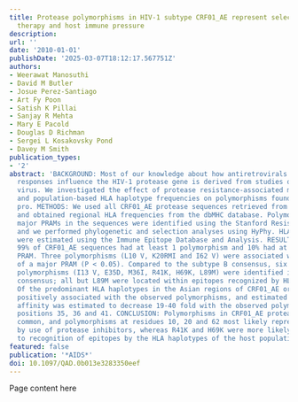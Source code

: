 ```yaml
---
title: Protease polymorphisms in HIV-1 subtype CRF01_AE represent selection by antiretroviral
  therapy and host immune pressure
description:
url: ''
date: '2010-01-01'
publishDate: '2025-03-07T18:12:17.567751Z'
authors:
- Weerawat Manosuthi
- David M Butler
- Josue Perez-Santiago
- Art Fy Poon
- Satish K Pillai
- Sanjay R Mehta
- Mary E Pacold
- Douglas D Richman
- Sergei L Kosakovsky Pond
- Davey M Smith
publication_types:
- '2'
abstract: 'BACKGROUND: Most of our knowledge about how antiretrovirals and host immune
  responses influence the HIV-1 protease gene is derived from studies of subtype B
  virus. We investigated the effect of protease resistance-associated mutations (PRAMs)
  and population-based HLA haplotype frequencies on polymorphisms found in CRF01_AE
  pro. METHODS: We used all CRF01_AE protease sequences retrieved from the LANL database
  and obtained regional HLA frequencies from the dbMHC database. Polymorphisms and
  major PRAMs in the sequences were identified using the Stanford Resistance Database,
  and we performed phylogenetic and selection analyses using HyPhy. HLA binding affinities
  were estimated using the Immune Epitope Database and Analysis. RESULTS: Overall,
  99% of CRF01_AE sequences had at least 1 polymorphism and 10% had at least 1 major
  PRAM. Three polymorphisms (L10 V, K20RMI and I62 V) were associated with the presence
  of a major PRAM (P < 0.05). Compared to the subtype B consensus, six additional
  polymorphisms (I13 V, E35D, M36I, R41K, H69K, L89M) were identified in the CRF01_AE
  consensus; all but L89M were located within epitopes recognized by HLA class I alleles.
  Of the predominant HLA haplotypes in the Asian regions of CRF01_AE origin, 80% were
  positively associated with the observed polymorphisms, and estimated HLA binding
  affinity was estimated to decrease 19-40 fold with the observed polymorphisms at
  positions 35, 36 and 41. CONCLUSION: Polymorphisms in CRF01_AE protease gene were
  common, and polymorphisms at residues 10, 20 and 62 most likely represent selection
  by use of protease inhibitors, whereas R41K and H69K were more likely attributable
  to recognition of epitopes by the HLA haplotypes of the host population.'
featured: false
publication: '*AIDS*'
doi: 10.1097/QAD.0b013e3283350eef
---
```


Page content here